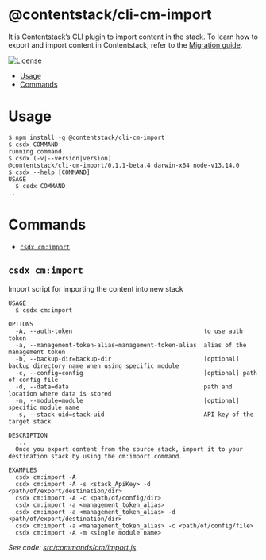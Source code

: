 @contentstack/cli-cm-import
=================================

It is Contentstack’s CLI plugin to import content in the stack. To learn how to export and import content in Contentstack, refer to the [Migration guide](https://www.contentstack.com/docs/developers/cli/migration/). 

[![License](https://img.shields.io/npm/l/@contentstack/cli)](https://github.com/contentstack/cli/blob/main/LICENSE)

<!-- toc -->
* [Usage](#usage)
* [Commands](#commands)
<!-- tocstop -->
# Usage
<!-- usage -->
```sh-session
$ npm install -g @contentstack/cli-cm-import
$ csdx COMMAND
running command...
$ csdx (-v|--version|version)
@contentstack/cli-cm-import/0.1.1-beta.4 darwin-x64 node-v13.14.0
$ csdx --help [COMMAND]
USAGE
  $ csdx COMMAND
...
```
<!-- usagestop -->
# Commands
<!-- commands -->
* [`csdx cm:import`](#csdx-cmimport)

## `csdx cm:import`

Import script for importing the content into new stack

```
USAGE
  $ csdx cm:import

OPTIONS
  -A, --auth-token                                     to use auth token
  -a, --management-token-alias=management-token-alias  alias of the management token
  -b, --backup-dir=backup-dir                          [optional] backup directory name when using specific module
  -c, --config=config                                  [optional] path of config file
  -d, --data=data                                      path and location where data is stored
  -m, --module=module                                  [optional] specific module name
  -s, --stack-uid=stack-uid                            API key of the target stack

DESCRIPTION
  ...
  Once you export content from the source stack, import it to your destination stack by using the cm:import command.

EXAMPLES
  csdx cm:import -A
  csdx cm:import -A -s <stack_ApiKey> -d <path/of/export/destination/dir>
  csdx cm:import -A -c <path/of/config/dir>
  csdx cm:import -a <management_token_alias>
  csdx cm:import -a <management_token_alias> -d <path/of/export/destination/dir>
  csdx cm:import -a <management_token_alias> -c <path/of/config/file>
  csdx cm:import -A -m <single module name>
```

_See code: [src/commands/cm/import.js](https://github.com/contentstack/cli/blob/v0.1.1-beta.4/packages/contentstack-import/src/commands/cm/import.js)_
<!-- commandsstop -->
